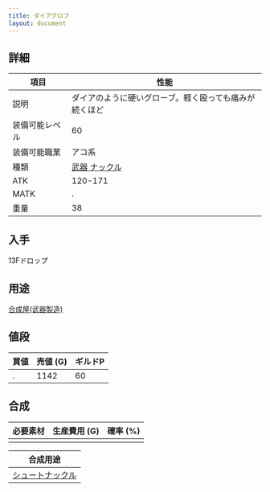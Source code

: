 ```yaml
---
title: ダイアグロブ
layout: document
---
```

## 詳細


|項目|性能|
|---|---|
|説明|ダイアのように硬いグローブ。軽く殴っても痛みが続くほど|
|装備可能レベル|60|
|装備可能職業|アコ系|
|種類|[武器 ナックル](武器(ナックル))|
|ATK|120-171|
|MATK|.|
|重量|38|

## 入手

13Fドロップ

## 用途

[合成屋(武器製造)](合成屋(武器製造))

## 値段


|買値|売値 (G)|ギルドP|
|---|---|---|
|.|1142|60|

## 合成


|必要素材|生産費用 (G)|確率 (%)|
|---|---|---|
||||


|合成用途|
|---|
|[シュートナックル](シュートナックル)|
